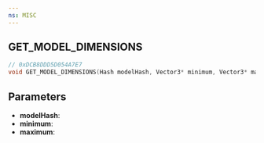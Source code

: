 ```yaml
---
ns: MISC
---
```

## GET_MODEL_DIMENSIONS

```c
// 0xDCB8DDD5D054A7E7
void GET_MODEL_DIMENSIONS(Hash modelHash, Vector3* minimum, Vector3* maximum);
```

## Parameters
* **modelHash**:
* **minimum**:
* **maximum**:
